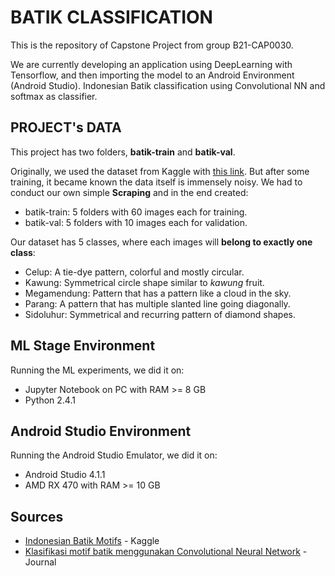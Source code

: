 # BATIK CLASSIFICATION
This is the repository of Capstone Project from group B21-CAP0030.

We are currently developing an application using DeepLearning with Tensorflow, and then importing the model to an Android Environment (Android Studio).
Indonesian Batik classification using Convolutional NN and softmax as classifier.

## PROJECT's DATA
This project has two folders, **batik-train** and **batik-val**.

Originally, we used the dataset from Kaggle with [this link](https://www.kaggle.com/dionisiusdh/indonesian-batik-motifs).
But after some training, it became known the data itself is immensely noisy. We had to conduct our own simple **Scraping** and in the end created:
* batik-train: 5 folders with 60 images each for training.
* batik-val: 5 folders with 10 images each for validation.

Our dataset has 5 classes, where each images will **belong to exactly one class**:
* Celup: A tie-dye pattern, colorful and mostly circular.
* Kawung: Symmetrical circle shape similar to _kawung_ fruit.
* Megamendung: Pattern that has a pattern like a cloud in the sky.
* Parang: A pattern that has multiple slanted line going diagonally.
* Sidoluhur: Symmetrical and recurring pattern of diamond shapes.

## ML Stage Environment
Running the ML experiments, we did it on:
* Jupyter Notebook on PC with RAM >= 8 GB
* Python 2.4.1

## Android Studio Environment
Running the Android Studio Emulator, we did it on:
* Android Studio 4.1.1
* AMD RX 470 with RAM >= 10 GB

## Sources
- [Indonesian Batik Motifs](https://www.kaggle.com/dionisiusdh/indonesian-batik-motifs) - Kaggle
- [Klasifikasi motif batik menggunakan Convolutional Neural Network](http://lenteradua.net/jurnal/index.php/jnanaloka/article/view/2) - Journal
